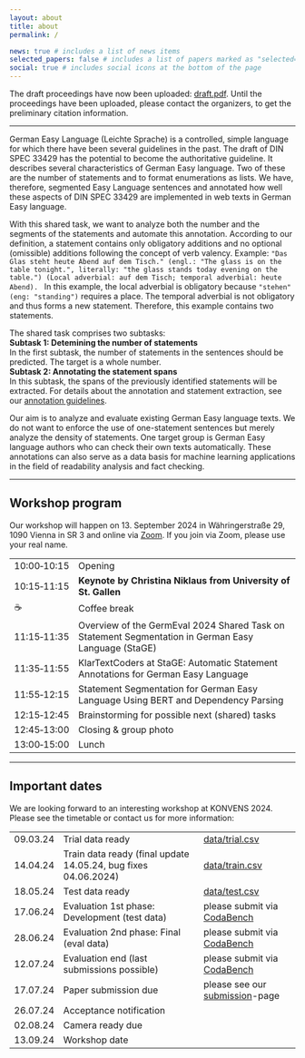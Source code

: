 ```yaml
---
layout: about
title: about
permalink: /

news: true # includes a list of news items
selected_papers: false # includes a list of papers marked as "selected={true}"
social: true # includes social icons at the bottom of the page
---
```


The draft proceedings have now been uploaded: [draft.pdf](./draft.pdf). Until the proceedings have been uploaded, please contact the organizers, to get the preliminary citation information.

---

German Easy Language (Leichte Sprache) is a controlled, simple language for which there have been several guidelines in the past. The draft of DIN SPEC 33429 has the potential to become the authoritative guideline. It describes several characteristics of German Easy language. Two of these are the number of statements and to format enumerations as lists. We have, therefore, segmented Easy Language sentences and annotated how well these aspects of DIN SPEC 33429 are implemented in web texts in German Easy language. 

With this shared task, we want to analyze both the number and the segments of the statements and automate this annotation. According to our definition, a statement contains only obligatory additions and no optional (omissible) additions following the concept of verb valency.
Example: 
`"Das Glas steht heute Abend auf dem Tisch." (engl.: "The glass is on the table tonight.", literally: "the glass stands today evening on the table.") (Local adverbial: auf dem Tisch; temporal adverbial: heute Abend). `
In this example, the local adverbial is obligatory because `"stehen" (eng: "standing")` requires a place. The temporal adverbial is not obligatory and thus forms a new statement. Therefore, this example contains two statements.

The shared task comprises two subtasks:  
**Subtask 1: Detemining the number of statements**  
In the first subtask, the number of statements in the sentences should be predicted. The target is a whole number.  
**Subtask 2: Annotating the statement spans**  
In this subtask, the spans of the previously identified statements will be extracted. For details about the annotation and statement extraction, see our [annotation guidelines](https://german-easy-to-read.github.io/statements/annotations/). 

Our aim is to analyze and evaluate existing German Easy language texts. We do not want to enforce the use of one-statement sentences but merely analyze the density of statements. One target group is German Easy language authors who can check their own texts automatically. These annotations can also serve as a data basis for machine learning applications in the field of readability analysis and fact checking.


---


## Workshop program
Our workshop will happen on 13. September 2024 in Währingerstraße 29, 1090 Vienna in SR 3 and online via [Zoom](https://tum-conf.zoom-x.de/j/67242838790?pwd=TJaGlJDg93cHdaOwCsUsNQRqKPhIWb.1). If you join via Zoom, please use your real name.  


|   |   |
|---|---|
|10:00&#x2011;10:15 | Opening |
|10:15&#x2011;11:15 | **Keynote by Christina Niklaus from University of St. Gallen** |
| :coffee:	 | Coffee break |
| 11:15&#x2011;11:35 | Overview of the GermEval 2024 Shared Task on Statement Segmentation in German Easy Language (StaGE) |
| 11:35&#x2011;11:55 | KlarTextCoders at StaGE: Automatic Statement Annotations for German Easy Language | 
| 11:55&#x2011;12:15 | Statement Segmentation for German Easy Language Using BERT and Dependency Parsing |
| 12:15&#x2011;12:45 | Brainstorming for possible next (shared) tasks |
| 12:45&#x2011;13:00 | Closing & group photo |
| 13:00&#x2011;15:00 | Lunch |



---
## Important dates
We are looking forward to an interesting workshop at KONVENS 2024. Please see the timetable or contact us for more information:


|           |                      |                                                                                                |
|-----------|----------------------|----------------------------------------------------------------------------------------------- |
|09.03.24 | Trial data ready       | [data/trial.csv](https://github.com/german-easy-to-read/statements/blob/master/data/trial.csv) |
|14.04.24 | Train data ready (final update 14.05.24, bug fixes 04.06.2024) | [data/train.csv](https://github.com/german-easy-to-read/statements/blob/master/data/train.csv) |
|18.05.24 | Test data ready      | [data/test.csv](https://github.com/german-easy-to-read/statements/blob/master/data/test.csv) |
|17.06.24 | Evaluation 1st phase: Development (test data)     | please submit via [CodaBench](https://www.codabench.org/competitions/3244) | 
|28.06.24 | Evaluation 2nd phase: Final (eval data)       |please submit via [CodaBench](https://www.codabench.org/competitions/3244) |
|12.07.24 | Evaluation end (last submissions possible)       | please submit via [CodaBench](https://www.codabench.org/competitions/3244)|
|17.07.24 | Paper submission due | please see our [submission](https://german-easy-to-read.github.io/statements/submission/)-page | 
|26.07.24 | Acceptance notification | |
|02.08.24 | Camera ready due     | |
|13.09.24 | Workshop date        | |
